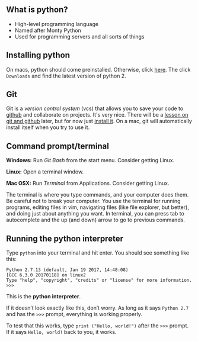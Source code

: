 ## What is python?
 * High-level programming language
 * Named after Monty Python
 * Used for programming servers and all sorts of things

## Installing python
On macs, python should come preinstalled. Otherwise, click [here](https://www.python.org/). The click `Downloads` and find the latest version of python 2.

## Git
Git is a *version control system* (vcs) that allows you to save your code to [github](https://github.com/) and collaborate on projects. It's very nice. There will be a [lesson on git and github](https://nathansolomon1678.github.io/programmer-training/general/lessons/git) later, but for now just [install it](https://git-scm.com/downloads). On a mac, git will automatically install itself when you try to use it.

## Command prompt/terminal
**Windows:** Run *Git Bash* from the start menu. Consider getting Linux.

**Linux:** Open a terminal window.

**Mac OSX:** Run *Terminal* from Applications. Consider getting Linux.

The terminal is where you type commands, and your computer does them. Be careful not to break your computer. You use the terminal for running programs, editing files in vim, navigating files (like file explorer, but better), and doing just about anything you want. In terminal, you can press tab to autocomplete and the up (and down) arrow to go to previous commands.

## Running the python interpreter
Type `python` into your terminal and hit enter. You should see something like this:

    Python 2.7.13 (default, Jan 19 2017, 14:48:08)
    [GCC 6.3.0 20170118] on linux2
    Type "help", "copyright", "credits" or "license" for more information.
    >>>

This is the **python interpreter**.

If it doesn’t look exactly like this, don’t worry. As long as it says `Python 2.7` and has the `>>>` prompt, everything is working properly.

To test that this works, type `print ("Hello, world!")` after the `>>>` prompt. If it says `Hello, world!` back to you, it works.
